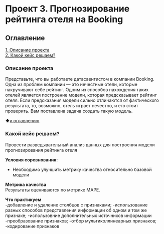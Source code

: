 # Проект 3. Прогнозирование рейтинга отеля на Booking

## Оглавление  
[1. Описание проекта](https://github.com/Victover/ds_projects/blob/main/project_1a/readme.md#Описание-проекта)  
[2. Какой кейс решаем?](https://github.com/Victover/ds_projects/blob/main/project_1a/readme.md#Какой-кейс-решаем)  


### Описание проекта    
Представьте, что вы работаете датасаентистом в компании Booking. Одна из проблем компании — это нечестные отели, которые накручивают себе рейтинг. Одним из способов нахождения таких отелей является построение модели, которая предсказывает рейтинг отеля. Если предсказания модели сильно отличаются от фактического результата, то, возможно, отель играет нечестно, и его стоит проверить.
Вам поставлена задача создать такую модель.

:arrow_up:[к оглавлению](_)


### Какой кейс решаем?    
Провести разведывательный анализ данных для построения модели прогнозирования рейтинга отеля

**Условия соревнования:**  
- Необходимо улучшить метрику качества относительно базовой модели

**Метрика качества**     
Результаты оцениваются по метрике MAPE.

**Что практикуем**     
-добавление и удаление столбцов с признаками;
-использование разных способов представления информации об одном и том же признаке;
-использовние дополнительных источников информации
-преобразование признаков;
-отбор мультиколлинеарных признаков;
-кодирование признаков

